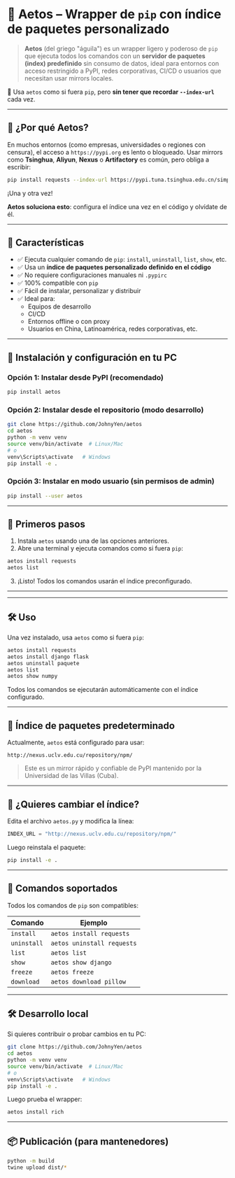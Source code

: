
# 🦅 Aetos – Wrapper de `pip` con índice de paquetes personalizado

> **Aetos** (del griego "águila") es un wrapper ligero y poderoso de `pip` que ejecuta todos los comandos con un **servidor de paquetes (index) predefinido** sin consumo de datos, ideal para entornos con acceso restringido a PyPI, redes corporativas, CI/CD o usuarios que necesitan usar mirrors locales.

🚀 Usa `aetos` como si fuera `pip`, pero **sin tener que recordar `--index-url`** cada vez.

---

## 🌟 ¿Por qué Aetos?

En muchos entornos (como empresas, universidades o regiones con censura), el acceso a `https://pypi.org` es lento o bloqueado. Usar mirrors como **Tsinghua**, **Aliyun**, **Nexus** o **Artifactory** es común, pero obliga a escribir:

```bash
pip install requests --index-url https://pypi.tuna.tsinghua.edu.cn/simple/
```

¡Una y otra vez!

**Aetos soluciona esto**: configura el índice una vez en el código y olvídate de él.

---

## 🔧 Características

- ✅ Ejecuta cualquier comando de `pip`: `install`, `uninstall`, `list`, `show`, etc.
- ✅ Usa un **índice de paquetes personalizado definido en el código**
- ✅ No requiere configuraciones manuales ni `.pypirc`
- ✅ 100% compatible con `pip`
- ✅ Fácil de instalar, personalizar y distribuir
- ✅ Ideal para:
  - Equipos de desarrollo
  - CI/CD
  - Entornos offline o con proxy
  - Usuarios en China, Latinoamérica, redes corporativas, etc.

---


## 🚀 Instalación y configuración en tu PC

### Opción 1: Instalar desde PyPI (recomendado)

```bash
pip install aetos
```

### Opción 2: Instalar desde el repositorio (modo desarrollo)

```bash
git clone https://github.com/JohnyYen/aetos
cd aetos
python -m venv venv
source venv/bin/activate  # Linux/Mac
# o
venv\Scripts\activate   # Windows
pip install -e .
```

### Opción 3: Instalar en modo usuario (sin permisos de admin)

```bash
pip install --user aetos
```

---

## 🏁 Primeros pasos

1. Instala `aetos` usando una de las opciones anteriores.
2. Abre una terminal y ejecuta comandos como si fuera `pip`:

```bash
aetos install requests
aetos list
```
3. ¡Listo! Todos los comandos usarán el índice preconfigurado.

---

---

## 🛠️ Uso

Una vez instalado, usa `aetos` como si fuera `pip`:

```bash
aetos install requests
aetos install django flask
aetos uninstall paquete
aetos list
aetos show numpy
```

Todos los comandos se ejecutarán automáticamente con el índice configurado.

---

## 🔐 Índice de paquetes predeterminado

Actualmente, `aetos` está configurado para usar:

```
http://nexus.uclv.edu.cu/repository/npm/
```

> Este es un mirror rápido y confiable de PyPI mantenido por la Universidad de las Villas (Cuba).

---

## 🧩 ¿Quieres cambiar el índice?

Edita el archivo `aetos.py` y modifica la línea:

```python
INDEX_URL = "http://nexus.uclv.edu.cu/repository/npm/"
```


Luego reinstala el paquete:

```bash
pip install -e .
```

---

## 🧪 Comandos soportados

Todos los comandos de `pip` son compatibles:

| Comando | Ejemplo |
|--------|--------|
| `install` | `aetos install requests` |
| `uninstall` | `aetos uninstall requests` |
| `list` | `aetos list` |
| `show` | `aetos show django` |
| `freeze` | `aetos freeze` |
| `download` | `aetos download pillow` |

---


## 🛠️ Desarrollo local

Si quieres contribuir o probar cambios en tu PC:

```bash
git clone https://github.com/JohnyYen/aetos
cd aetos
python -m venv venv
source venv/bin/activate  # Linux/Mac
# o
venv\Scripts\activate   # Windows
pip install -e .
```

Luego prueba el wrapper:

```bash
aetos install rich
```

---

## 📦 Publicación (para mantenedores)

```bash
python -m build
twine upload dist/*
```
